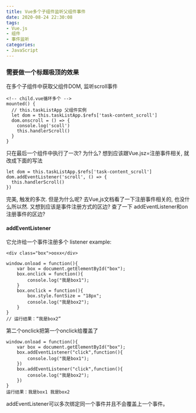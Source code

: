 ```yaml
---
title: Vue多个子组件监听父组件事件
date: 2020-08-24 22:30:08
tags:
- Vue.js
- 组件
- 事件监听
categories:
- JavaScript
---
```


### 需要做一个标题吸顶的效果
在多个子组件中获取父组件DOM, 监听scroll事件
```
<!-- child.vue循环多个 -->
mounted() {
  // this.taskListApp 父组件实例
  let dom = this.taskListApp.$refs['task-content_scroll']
  dom.onscroll = () => {
    console.log('scoll')
    this.handlerScroll()
  }
}
```
只在最后一个组件中执行了一次? 为什么?
想到应该跟Vue.jsz=注册事件相关, 就改成下面的写法
```
let dom = this.taskListApp.$refs['task-content_scroll']
dom.addEventListener('scroll', () => {
  this.handlerScroll()
})
```

完美, 触发的多次. 但是为什么呢? 
去Vue,js文档看了一下注册事件相关的, 也没什么所以然.  又想到应该是事件注册方式的区边? 查了一下
addEventListener和on注册事件的区边? 
#### addEventListener
它允许给一个事件注册多个 listener
example:
```
<div class="box">ooxx</div>
```
```
window.onload = function(){
    var box = document.getElementById("box");
    box.onclick = function(){
        console.log("我是box1");
    }
    box.onclick = function(){
        box.style.fontSize = "18px";
        console.log("我是box2");
    }
}
// 运行结果：“我是box2”
```
 第二个onclick把第一个onclick给覆盖了
```
window.onload = function(){
    var box = document.getElementById("box");
    box.addEventListener("click",function(){
        console.log("我是box1");
    })
    box.addEventListener("click",function(){
        console.log("我是box2");
    })
}
运行结果：我是box1 我是box2
```
addEventListener可以多次绑定同一个事件并且不会覆盖上一个事件。
